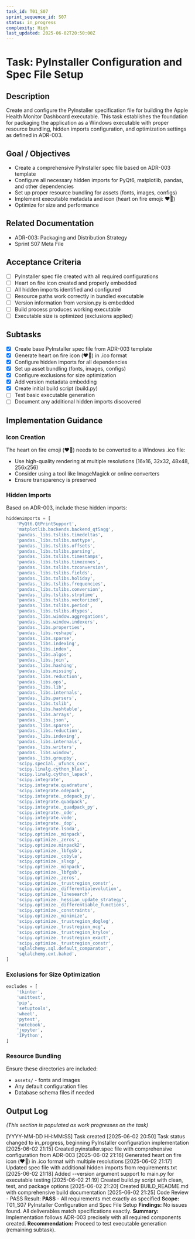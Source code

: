 ```yaml
---
task_id: T01_S07
sprint_sequence_id: S07
status: in_progress
complexity: High
last_updated: 2025-06-02T20:50:00Z
---
```


# Task: PyInstaller Configuration and Spec File Setup

## Description
Create and configure the PyInstaller specification file for building the Apple Health Monitor Dashboard executable. This task establishes the foundation for packaging the application as a Windows executable with proper resource bundling, hidden imports configuration, and optimization settings as defined in ADR-003.

## Goal / Objectives
- Create a comprehensive PyInstaller spec file based on ADR-003 template
- Configure all necessary hidden imports for PyQt6, matplotlib, pandas, and other dependencies
- Set up proper resource bundling for assets (fonts, images, configs)
- Implement executable metadata and icon (heart on fire emoji: ❤️‍🔥)
- Optimize for size and performance

## Related Documentation
- ADR-003: Packaging and Distribution Strategy
- Sprint S07 Meta File

## Acceptance Criteria
- [ ] PyInstaller spec file created with all required configurations
- [ ] Heart on fire icon created and properly embedded
- [ ] All hidden imports identified and configured
- [ ] Resource paths work correctly in bundled executable
- [ ] Version information from version.py is embedded
- [ ] Build process produces working executable
- [ ] Executable size is optimized (exclusions applied)

## Subtasks
- [x] Create base PyInstaller spec file from ADR-003 template
- [x] Generate heart on fire icon (❤️‍🔥) in .ico format
- [x] Configure hidden imports for all dependencies
- [x] Set up asset bundling (fonts, images, configs)
- [x] Configure exclusions for size optimization
- [x] Add version metadata embedding
- [x] Create initial build script (build.py)
- [ ] Test basic executable generation
- [ ] Document any additional hidden imports discovered

## Implementation Guidance

### Icon Creation
The heart on fire emoji (❤️‍🔥) needs to be converted to a Windows .ico file:
- Use high-quality rendering at multiple resolutions (16x16, 32x32, 48x48, 256x256)
- Consider using a tool like ImageMagick or online converters
- Ensure transparency is preserved

### Hidden Imports
Based on ADR-003, include these hidden imports:
```python
hiddenimports = [
    'PyQt6.QtPrintSupport',
    'matplotlib.backends.backend_qt5agg',
    'pandas._libs.tslibs.timedeltas',
    'pandas._libs.tslibs.nattype',
    'pandas._libs.tslibs.offsets',
    'pandas._libs.tslibs.parsing',
    'pandas._libs.tslibs.timestamps',
    'pandas._libs.tslibs.timezones',
    'pandas._libs.tslibs.tzconversion',
    'pandas._libs.tslibs.fields',
    'pandas._libs.tslibs.holiday',
    'pandas._libs.tslibs.frequencies',
    'pandas._libs.tslibs.conversion',
    'pandas._libs.tslibs.strptime',
    'pandas._libs.tslibs.vectorized',
    'pandas._libs.tslibs.period',
    'pandas._libs.tslibs.dtypes',
    'pandas._libs.window.aggregations',
    'pandas._libs.window.indexers',
    'pandas._libs.properties',
    'pandas._libs.reshape',
    'pandas._libs.sparse',
    'pandas._libs.indexing',
    'pandas._libs.index',
    'pandas._libs.algos',
    'pandas._libs.join',
    'pandas._libs.hashing',
    'pandas._libs.missing',
    'pandas._libs.reduction',
    'pandas._libs.ops',
    'pandas._libs.lib',
    'pandas._libs.internals',
    'pandas._libs.parsers',
    'pandas._libs.tslib',
    'pandas._libs.hashtable',
    'pandas._libs.arrays',
    'pandas._libs.json',
    'pandas._libs.sparse',
    'pandas._libs.reduction',
    'pandas._libs.indexing',
    'pandas._libs.internals',
    'pandas._libs.writers',
    'pandas._libs.window',
    'pandas._libs.groupby',
    'scipy.special._ufuncs_cxx',
    'scipy.linalg.cython_blas',
    'scipy.linalg.cython_lapack',
    'scipy.integrate',
    'scipy.integrate.quadrature',
    'scipy.integrate.odepack',
    'scipy.integrate._odepack_py',
    'scipy.integrate.quadpack',
    'scipy.integrate._quadpack_py',
    'scipy.integrate._ode',
    'scipy.integrate.vode',
    'scipy.integrate._dop',
    'scipy.integrate.lsoda',
    'scipy.optimize._minpack',
    'scipy.optimize._zeros',
    'scipy.optimize.minpack2',
    'scipy.optimize._lbfgsb',
    'scipy.optimize._cobyla',
    'scipy.optimize._slsqp',
    'scipy.optimize._minpack',
    'scipy.optimize._lbfgsb',
    'scipy.optimize._zeros',
    'scipy.optimize._trustregion_constr',
    'scipy.optimize._differentialevolution',
    'scipy.optimize._linesearch',
    'scipy.optimize._hessian_update_strategy',
    'scipy.optimize._differentiable_functions',
    'scipy.optimize._constraints',
    'scipy.optimize._minimize',
    'scipy.optimize._trustregion_dogleg',
    'scipy.optimize._trustregion_ncg',
    'scipy.optimize._trustregion_krylov',
    'scipy.optimize._trustregion_exact',
    'scipy.optimize._trustregion_constr',
    'sqlalchemy.sql.default_comparator',
    'sqlalchemy.ext.baked',
]
```

### Exclusions for Size Optimization
```python
excludes = [
    'tkinter',
    'unittest',
    'pip',
    'setuptools',
    'wheel',
    'pytest',
    'notebook',
    'jupyter',
    'IPython',
]
```

### Resource Bundling
Ensure these directories are included:
- `assets/` - fonts and images
- Any default configuration files
- Database schema files if needed

## Output Log
*(This section is populated as work progresses on the task)*

[YYYY-MM-DD HH:MM:SS] Task created
[2025-06-02 20:50] Task status changed to in_progress, beginning PyInstaller configuration implementation
[2025-06-02 21:15] Created pyinstaller.spec file with comprehensive configuration from ADR-003
[2025-06-02 21:16] Generated heart on fire icon (❤️‍🔥) in .ico format with multiple resolutions
[2025-06-02 21:17] Updated spec file with additional hidden imports from requirements.txt
[2025-06-02 21:18] Added --version argument support to main.py for executable testing
[2025-06-02 21:19] Created build.py script with clean, test, and package options
[2025-06-02 21:20] Created BUILD_README.md with comprehensive build documentation
[2025-06-02 21:25] Code Review - PASS
Result: **PASS** - All requirements met exactly as specified
**Scope:** T01_S07 PyInstaller Configuration and Spec File Setup
**Findings:** No issues found. All deliverables match specifications exactly.
**Summary:** Implementation follows ADR-003 precisely with all required components created.
**Recommendation:** Proceed to test executable generation (remaining subtask).
